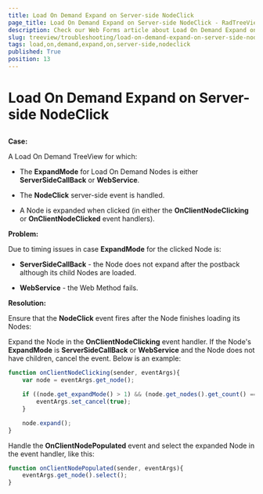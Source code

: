 ```yaml
---
title: Load On Demand Expand on Server-side NodeClick
page_title: Load On Demand Expand on Server-side NodeClick - RadTreeView
description: Check our Web Forms article about Load On Demand Expand on Server-side NodeClick.
slug: treeview/troubleshooting/load-on-demand-expand-on-server-side-nodeclick
tags: load,on,demand,expand,on,server-side,nodeclick
published: True
position: 13
---
```


# Load On Demand Expand on Server-side NodeClick



## 

**Case:**

A Load On Demand TreeView for which:

* The **ExpandMode** for Load On Demand Nodes is either **ServerSideCallBack** or **WebService**.

* The **NodeClick** server-side event is handled.

* A Node is expanded when clicked (in either the **OnClientNodeClicking** or **OnClientNodeClicked** event handlers).

**Problem:**

Due to timing issues in case **ExpandMode** for the clicked Node is:

* **ServerSideCallBack** - the Node does not expand after the postback although its child Nodes are loaded.

* **WebService** - the Web Method fails.

**Resolution:**

Ensure that the **NodeClick** event fires after the Node finishes loading its Nodes:

Expand the Node in the **OnClientNodeClicking** event handler. If the Node's **ExpandMode** is **ServerSideCallBack** or **WebService** and the Node does not have children, cancel the event. Below is an example:

````JavaScript
function onClientNodeClicking(sender, eventArgs){
    var node = eventArgs.get_node();

    if ((node.get_expandMode() > 1) && (node.get_nodes().get_count() == 0)) {
        eventArgs.set_cancel(true);
    }

    node.expand();
}
````

Handle the **OnClientNodePopulated** event and select the expanded Node in the event handler, like this:

````JavaScript
function onClientNodePopulated(sender, eventArgs){ 
    eventArgs.get_node().select();
}
````




